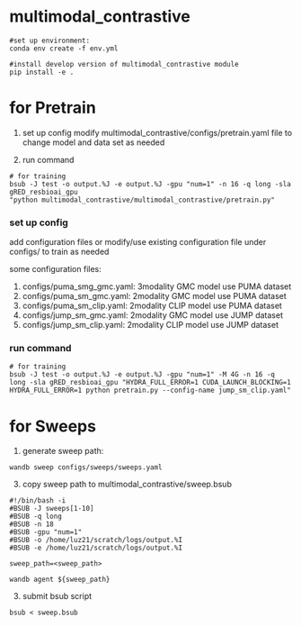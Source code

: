 # multimodal_contrastive

```
#set up environment:
conda env create -f env.yml

#install develop version of multimodal_contrastive module
pip install -e .

```


# for Pretrain

1. set up config
modify multimodal_contrastive/configs/pretrain.yaml file to change model and data set as needed

2. run command
```
# for training
bsub -J test -o output.%J -e output.%J -gpu "num=1" -n 16 -q long -sla gRED_resbioai_gpu
"python multimodal_contrastive/multimodal_contrastive/pretrain.py"
```

### set up config
add configuration files or modify/use existing configuration file under configs/ to train as needed

some configuration files:
1. configs/puma_smg_gmc.yaml: 3modality GMC model use PUMA dataset
2. configs/puma_sm_gmc.yaml: 2modality GMC model use PUMA dataset
3. configs/puma_sm_clip.yaml: 2modality CLIP model use PUMA dataset
4. configs/jump_sm_gmc.yaml: 2modality GMC model use JUMP dataset
5. configs/jump_sm_clip.yaml: 2modality CLIP model use JUMP dataset

### run command
```
# for training
bsub -J test -o output.%J -e output.%J -gpu "num=1" -M 4G -n 16 -q long -sla gRED_resbioai_gpu "HYDRA_FULL_ERROR=1 CUDA_LAUNCH_BLOCKING=1 HYDRA_FULL_ERROR=1 python pretrain.py --config-name jump_sm_clip.yaml"
```

# for Sweeps

1. generate sweep path:
```
wandb sweep configs/sweeps/sweeps.yaml
```

3. copy sweep path to multimodal_contrastive/sweep.bsub
```
#!/bin/bash -i
#BSUB -J sweeps[1-10]
#BSUB -q long
#BSUB -n 18
#BSUB -gpu "num=1"
#BSUB -o /home/luz21/scratch/logs/output.%I
#BSUB -e /home/luz21/scratch/logs/output.%I

sweep_path=<sweep_path>

wandb agent ${sweep_path}
```

3. submit bsub script
```
bsub < sweep.bsub
```


